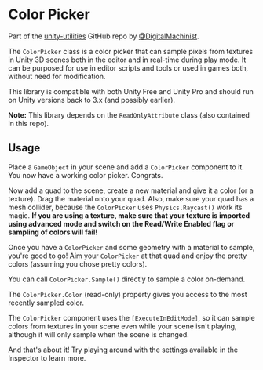 Color Picker
============

Part of the [unity-utilities](https://github.com/DigitalMachinist/unity-utilities) GitHub repo by [@DigitalMachinist](https://github.com/DigitalMachinist).

The ```ColorPicker``` class is a color picker that can sample pixels from textures in Unity 3D scenes both in the editor and in real-time during play mode. It can be purposed for use in editor scripts and tools or used in games both, without need for modification.

This library is compatible with both Unity Free and Unity Pro and should run on Unity versions back to 3.x (and possibly earlier).

**Note:** This library depends on the ```ReadOnlyAttribute``` class (also contained in this repo).

## Usage

Place a ```GameObject``` in your scene and add a ```ColorPicker``` component to it. You now have a working color picker. Congrats.

Now add a quad to the scene, create a new material and give it a color (or a texture). Drag the material onto your quad. Also, make sure your quad has a mesh collider, because the ```ColorPicker``` uses ```Physics.Raycast()``` work its magic. **If you are using a texture, make sure that your texture is imported using advanced mode and switch on the Read/Write Enabled flag or sampling of colors will fail!**

Once you have a ```ColorPicker``` and some geometry with a material to sample, you're good to go! Aim your ```ColorPicker``` at that quad and enjoy the pretty colors (assuming you chose pretty colors).

You can call ```ColorPicker.Sample()``` directly to sample a color on-demand.

The ```ColorPicker.Color``` (read-only) property gives you access to the most recently sampled color.

The ```ColorPicker``` component uses the ```[ExecuteInEditMode]```, so it can sample colors from textures in your scene even while your scene isn't playing, although it will only sample when the scene is changed.

And that's about it! Try playing around with the settings available in the Inspector to learn more.
